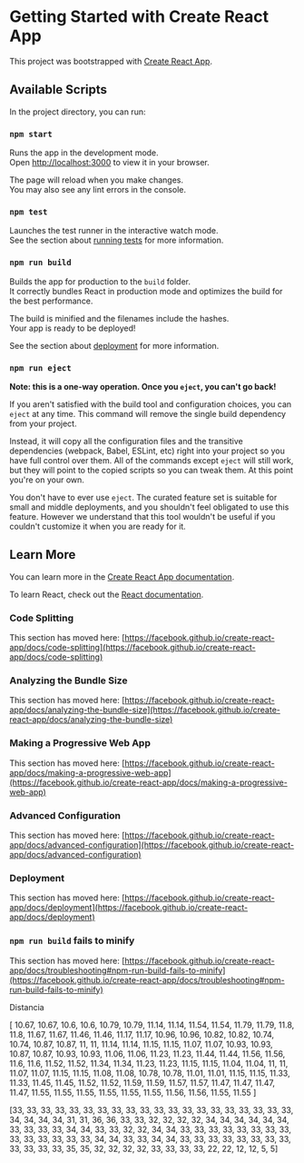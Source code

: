 # Getting Started with Create React App

This project was bootstrapped with [Create React App](https://github.com/facebook/create-react-app).

## Available Scripts

In the project directory, you can run:

### `npm start`

Runs the app in the development mode.\
Open [http://localhost:3000](http://localhost:3000) to view it in your browser.

The page will reload when you make changes.\
You may also see any lint errors in the console.

### `npm test`

Launches the test runner in the interactive watch mode.\
See the section about [running tests](https://facebook.github.io/create-react-app/docs/running-tests) for more information.

### `npm run build`

Builds the app for production to the `build` folder.\
It correctly bundles React in production mode and optimizes the build for the best performance.

The build is minified and the filenames include the hashes.\
Your app is ready to be deployed!

See the section about [deployment](https://facebook.github.io/create-react-app/docs/deployment) for more information.

### `npm run eject`

**Note: this is a one-way operation. Once you `eject`, you can't go back!**

If you aren't satisfied with the build tool and configuration choices, you can `eject` at any time. This command will remove the single build dependency from your project.

Instead, it will copy all the configuration files and the transitive dependencies (webpack, Babel, ESLint, etc) right into your project so you have full control over them. All of the commands except `eject` will still work, but they will point to the copied scripts so you can tweak them. At this point you're on your own.

You don't have to ever use `eject`. The curated feature set is suitable for small and middle deployments, and you shouldn't feel obligated to use this feature. However we understand that this tool wouldn't be useful if you couldn't customize it when you are ready for it.

## Learn More

You can learn more in the [Create React App documentation](https://facebook.github.io/create-react-app/docs/getting-started).

To learn React, check out the [React documentation](https://reactjs.org/).

### Code Splitting

This section has moved here: [https://facebook.github.io/create-react-app/docs/code-splitting](https://facebook.github.io/create-react-app/docs/code-splitting)

### Analyzing the Bundle Size

This section has moved here: [https://facebook.github.io/create-react-app/docs/analyzing-the-bundle-size](https://facebook.github.io/create-react-app/docs/analyzing-the-bundle-size)

### Making a Progressive Web App

This section has moved here: [https://facebook.github.io/create-react-app/docs/making-a-progressive-web-app](https://facebook.github.io/create-react-app/docs/making-a-progressive-web-app)

### Advanced Configuration

This section has moved here: [https://facebook.github.io/create-react-app/docs/advanced-configuration](https://facebook.github.io/create-react-app/docs/advanced-configuration)

### Deployment

This section has moved here: [https://facebook.github.io/create-react-app/docs/deployment](https://facebook.github.io/create-react-app/docs/deployment)

### `npm run build` fails to minify

This section has moved here: [https://facebook.github.io/create-react-app/docs/troubleshooting#npm-run-build-fails-to-minify](https://facebook.github.io/create-react-app/docs/troubleshooting#npm-run-build-fails-to-minify)


Distancia

[
    10.67,
    10.67,
    10.6,
    10.6,
    10.79,
    10.79,
    11.14,
    11.14,
    11.54,
    11.54,
    11.79,
    11.79,
    11.8,
    11.8,
    11.67,
    11.67,
    11.46,
    11.46,
    11.17,
    11.17,
    10.96,
    10.96,
    10.82,
    10.82,
    10.74,
    10.74,
    10.87,
    10.87,
    11,
    11,
    11.14,
    11.14,
    11.15,
    11.15,
    11.07,
    11.07,
    10.93,
    10.93,
    10.87,
    10.87,
    10.93,
    10.93,
    11.06,
    11.06,
    11.23,
    11.23,
    11.44,
    11.44,
    11.56,
    11.56,
    11.6,
    11.6,
    11.52,
    11.52,
    11.34,
    11.34,
    11.23,
    11.23,
    11.15,
    11.15,
    11.04,
    11.04,
    11,
    11,
    11.07,
    11.07,
    11.15,
    11.15,
    11.08,
    11.08,
    10.78,
    10.78,
    11.01,
    11.01,
    11.15,
    11.15,
    11.33,
    11.33,
    11.45,
    11.45,
    11.52,
    11.52,
    11.59,
    11.59,
    11.57,
    11.57,
    11.47,
    11.47,
    11.47,
    11.47,
    11.55,
    11.55,
    11.55,
    11.55,
    11.55,
    11.55,
    11.56,
    11.56,
    11.55,
    11.55
]


[33, 33, 33, 33, 33, 33, 33, 33, 33, 33, 33, 33, 33, 33, 33, 33, 33, 33, 33, 33, 34, 34, 34, 34, 31, 31, 36, 36, 33, 33, 32, 32, 32, 32, 34, 34, 34, 34, 34, 34, 33, 33, 33, 33, 34, 34, 33, 33, 32, 32, 34, 34, 33, 33, 33, 33, 33, 33, 33, 33, 33, 33, 33, 33, 33, 33, 34, 34, 33, 33, 34, 34, 33, 33, 33, 33, 33, 33, 33, 33, 33, 33, 33, 33, 35, 35, 32, 32, 32, 32, 33, 33, 33, 33, 22, 22, 12, 12, 5, 5]
